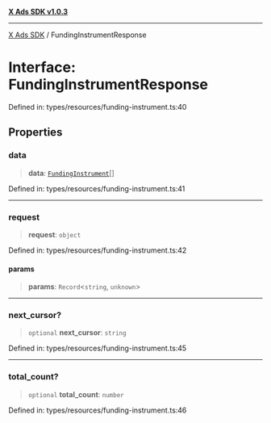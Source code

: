 [**X Ads SDK v1.0.3**](../README.md)

***

[X Ads SDK](../globals.md) / FundingInstrumentResponse

# Interface: FundingInstrumentResponse

Defined in: types/resources/funding-instrument.ts:40

## Properties

### data

> **data**: [`FundingInstrument`](FundingInstrument.md)[]

Defined in: types/resources/funding-instrument.ts:41

***

### request

> **request**: `object`

Defined in: types/resources/funding-instrument.ts:42

#### params

> **params**: `Record`\<`string`, `unknown`\>

***

### next\_cursor?

> `optional` **next\_cursor**: `string`

Defined in: types/resources/funding-instrument.ts:45

***

### total\_count?

> `optional` **total\_count**: `number`

Defined in: types/resources/funding-instrument.ts:46
